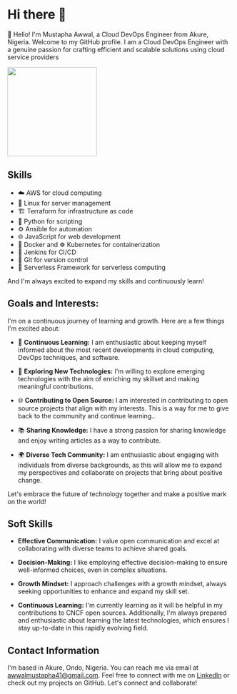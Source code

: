 # Hi there 👋

👋 Hello! I'm Mustapha Awwal, a Cloud DevOps Engineer from Akure, Nigeria. Welcome to my GitHub profile. I am a Cloud DevOps Engineer with a genuine passion for crafting efficient and scalable solutions using cloud service providers

<a href="https://github.com/anuraghazra/convoychat">
  <img height=200 align="center" src="https://github-readme-stats.vercel.app/api/top-langs?username=onlydole&layout=compact&langs_count=8&card_width=320&theme=transparent" />
</a>



## Skills

- ☁️ AWS for cloud computing
- 🐧 Linux for server management
- 🏗️ Terraform for infrastructure as code
- 🐍 Python for scripting
- ⚙️ Ansible for automation
- 🌐 JavaScript for web development
- 🐳 Docker and ☸️ Kubernetes for containerization
- 🚀 Jenkins for CI/CD
- 📜 Git for version control
- 🎈 Serverless Framework for serverless computing

And I'm always excited to expand my skills and continuously learn!


## Goals and Interests:

I'm on a continuous journey of learning and growth. Here are a few things I'm excited about:

- 🌱 **Continuous Learning:** I am enthusiastic about keeping myself informed about the most recent developments in cloud computing, DevOps techniques, and software.

- 🚀 **Exploring New Technologies:** I'm willing to explore emerging technologies with the aim of enriching my skillset and making meaningful contributions.

- 🌐 **Contributing to Open Source:** I am interested in contributing to open source projects that align with my interests. This is a way for me to give back to the community and continue learning..

- 📚 **Sharing Knowledge:** I have a strong passion for sharing knowledge and enjoy writing articles as a way to contribute.

- 🌍 **Diverse Tech Community:** I am enthusiastic about engaging with individuals from diverse backgrounds, as this will allow me to expand my perspectives and collaborate on projects that bring about positive change.



Let's embrace the future of technology together and make a positive mark on the world!


## Soft Skills

- **Effective Communication:** I value open communication and excel at collaborating with diverse teams to achieve shared goals.

- **Decision-Making:** I like employing effective decision-making to ensure well-informed choices, even in complex situations.

- **Growth Mindset:** I approach challenges with a growth mindset, always seeking opportunities to enhance and expand my skill set.

- **Continuous Learning:** I'm currently learning as it will be helpful in my contributions to CNCF open sources. Additionally, I'm always prepared and enthusiastic about learning the latest technologies, which ensures I stay up-to-date in this rapidly evolving field.

## Contact Information

I'm based in Akure, Ondo, Nigeria. You can reach me via email at awwalmustapha41@gmail.com. Feel free to connect with me on [LinkedIn](https://www.linkedin.com/in/mustapha-awwal-bb954a25a/) or check out my projects on GitHub. Let's connect and collaborate!



<!--
**MustaphaAwwal/MustaphaAwwal** is a ✨ _special_ ✨ repository because its `README.md` (this file) appears on your GitHub profile.

Here are some ideas to get you started:

- 🔭 I’m currently working on ...
- 🌱 I’m currently learning ...
- 👯 I’m looking to collaborate on ...
- 🤔 I’m looking for help with ...
- 💬 Ask me about ...
- 📫 How to reach me: ...
- 😄 Pronouns: ...
- ⚡ Fun fact: ...
-->


<!--
**MustaphaAwwal/MustaphaAwwal** is a ✨ _special_ ✨ repository because its `README.md` (this file) appears on your GitHub profile.

Here are some ideas to get you started:

- 🔭 I’m currently working on ...
- 🌱 I’m currently learning ...
- 👯 I’m looking to collaborate on ...
- 🤔 I’m looking for help with ...
- 💬 Ask me about ...
- 📫 How to reach me: ...
- 😄 Pronouns: ...
- ⚡ Fun fact: ...
-->
